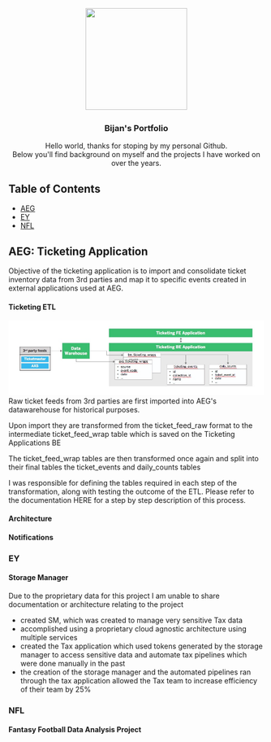 <p align="center">
  <img width="200" height="200" src="https://media-exp1.licdn.com/dms/image/C4E03AQFr1viytj_VQA/profile-displayphoto-shrink_200_200/0?e=1597881600&v=beta&t=5PTBuTdNqtTcUbtcfeRLDowPjvtODnUS1q7lS8NrY4g">
</p>

<h3 align="center">Bijan's Portfolio</h3>

<p align="center">
  Hello world, thanks for stoping by my personal Github.
  <br>
  Below you'll find background on myself and the projects I have worked on over the years.
</p>

## Table of Contents 

- [AEG](#aeg)
- [EY](#ey)
- [NFL](#nfl)

## AEG: Ticketing Application
Objective of the ticketing application is to import and consolidate ticket inventory data from 3rd parties and map it to specific events created in external applications used at AEG.

#### Ticketing ETL 
![screenshot](assets/img/Presentation2.jpg)
Raw ticket feeds from 3rd parties are first imported into AEG's datawarehouse for historical purposes.

Upon import they are transformed from the ticket_feed_raw format to the intermediate ticket_feed_wrap table which is saved on the Ticketing Applications BE 

The ticket_feed_wrap tables are then transformed once again and split into their final tables the ticket_events and daily_counts tables

I was responsible for defining the tables required in each step of the transformation, along with testing the outcome of the ETL. Please refer to the documentation HERE for a step by step description of this process. 

#### Architecture 

#### Notifications

### EY
#### Storage Manager 
Due to the proprietary data for this project I am unable to share documentation or architecture relating to the project 
- created SM, which was created to manage very sensitive Tax data 
- accomplished using a proprietary cloud agnostic architecture using multiple services 
- created the Tax application which used tokens generated by the storage manager to access sensitive data and automate tax pipelines which were done manually in the past
- the creation of the storage manager and the automated pipelines ran through the tax application allowed the Tax team to increase efficiency of their team by 25%

### NFL 
#### Fantasy Football Data Analysis Project
